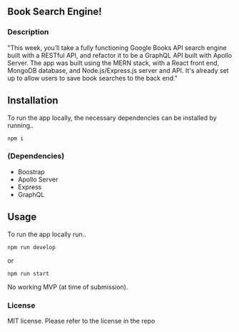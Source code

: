 ## Book Search Engine!

### Description
"This week, you’ll take a fully functioning Google Books API search engine built with a RESTful API, and refactor it to be a GraphQL API built with Apollo Server. The app was built using the MERN stack, with a React front end, MongoDB database, and Node.js/Express.js server and API. It's already set up to allow users to save book searches to the back end."

## Installation
To run the app locally, the necessary dependencies can be installed by running..
```
npm i
```
### (Dependencies)
* Boostrap
* Apollo Server
* Express
* GraphQL
## Usage
To run the app locally run..
```
npm run develop
```
or
```
npm run start
```
No working MVP (at time of submission).
### License
MIT license. Please refer to the license in the repo
